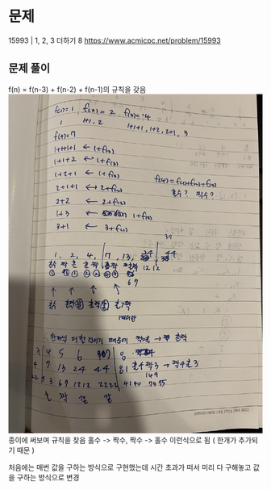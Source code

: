 # 문제

15993 | 1, 2, 3 더하기 8
https://www.acmicpc.net/problem/15993

## 문제 풀이

f(n) = f(n-3) + f(n-2) + f(n-1)의 규칙을 갖음
![alt text](IMG_0101.jpeg)
종이에 써보며 규칙을 찾음
홀수 -> 짝수, 짝수 -> 홀수 이런식으로 됨 ( 한개가 추가되기 때문 )

처음에는 매번 값을 구하는 방식으로 구현했는데 시간 초과가 떠서 미리 다 구해놓고 값을 구하는 방식으로 변경
